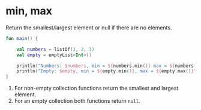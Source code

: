 # min, max

Return the smallest/largest element or null if there are no elements.

<div class="language-kotlin" theme="idea" data-min-compiler-version="1.3">

```kotlin
fun main() {

    val numbers = listOf(1, 2, 3)
    val empty = emptyList<Int>()

    println("Numbers: $numbers, min = ${numbers.min()} max = ${numbers.max()}") // 1
    println("Empty: $empty, min = ${empty.min()}, max = ${empty.max()}")        // 2
}
```

</div>

1. For non-empty collection functions return the smallest and largest element.
2. For an empty collection both functions return `null`.
